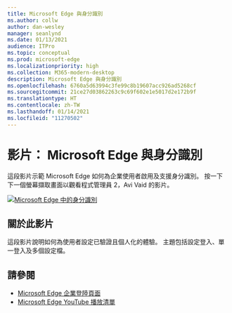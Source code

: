```yaml
---
title: Microsoft Edge 與身分識別
ms.author: collw
author: dan-wesley
manager: seanlynd
ms.date: 01/13/2021
audience: ITPro
ms.topic: conceptual
ms.prod: microsoft-edge
ms.localizationpriority: high
ms.collection: M365-modern-desktop
description: Microsoft Edge 與身分識別
ms.openlocfilehash: 6760a5d63994c3fe99c8b19607acc926ad5268cf
ms.sourcegitcommit: 21ce27d03862263c9c69f602e1e5017d2e172b9f
ms.translationtype: HT
ms.contentlocale: zh-TW
ms.lasthandoff: 01/14/2021
ms.locfileid: "11270502"
---
```

# 影片： Microsoft Edge 與身分識別

這段影片示範 Microsoft Edge 如何為企業使用者啟用及支援身分識別。 按一下下一個螢幕擷取畫面以觀看程式管理員 2，Avi Vaid 的影片。

[![Microsoft Edge 中的身分識別](media/microsoft-edge-video-identity/0.png)](http://www.youtube.com/watch?v=8lRUKhR7ipA "Identity in Microsoft Edge")

## 關於此影片

這段影片說明如何為使用者設定已驗證且個人化的體驗。 主題包括設定登入、單一登入及多個設定檔。

## 請參閱

- [Microsoft Edge 企業登陸頁面](https://aka.ms/EdgeEnterprise)
- [Microsoft Edge YouTube 播放清單](https://www.youtube.com/playlist?list=PLXtHYVsvn_b-uXh1tMeYpT-0iD8tD3tFy)
